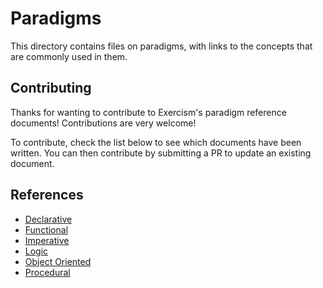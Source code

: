 # Paradigms

This directory contains files on paradigms, with links to the concepts that are commonly used in them.

## Contributing

Thanks for wanting to contribute to Exercism's paradigm reference documents! Contributions are very welcome!

To contribute, check the list below to see which documents have been written. You can then contribute by submitting a PR to update an existing document.

## References

- [Declarative](./declarative.md)
- [Functional](./functional.md)
- [Imperative](./imperative.md)
- [Logic](./logic.md)
- [Object Oriented](./object-oriented.md)
- [Procedural](./procedural.md)
